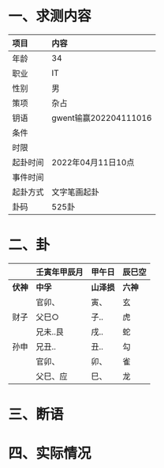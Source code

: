 # 一、求测内容
|项目|内容|
|:-|:-|
|年龄|34|
|职业|IT|
|性别|男|
|策项|杂占|
|钥语|gwent输赢202204111016|
|条件||
|时限||
|起卦时间|2022年04月11日10点|
|事件时间||
|起卦方式|文字笔画起卦|
|卦码|525卦|

# 二、卦
||壬寅年甲辰月|甲午日|辰巳空|
|:-|:-|:-|:-|
|**伏神**|**中孚**|**山泽损**|**六神**|
||官卯、|寅、|玄|
|财子|父巳○|子..|虎|
||兄未..艮|戌..|蛇|
|孙申|兄丑..|丑..|勾|
||官卯、|卯、|雀|
||父巳、应|巳、|龙|


# 三、断语

# 四、实际情况
